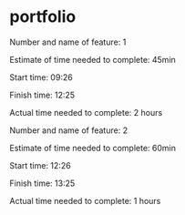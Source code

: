 # portfolio
Number and name of feature: 1

Estimate of time needed to complete: 45min

Start time: 09:26

Finish time: 12:25

Actual time needed to complete: 2 hours

Number and name of feature: 2

Estimate of time needed to complete: 60min

Start time: 12:26

Finish time: 13:25

Actual time needed to complete: 1 hours